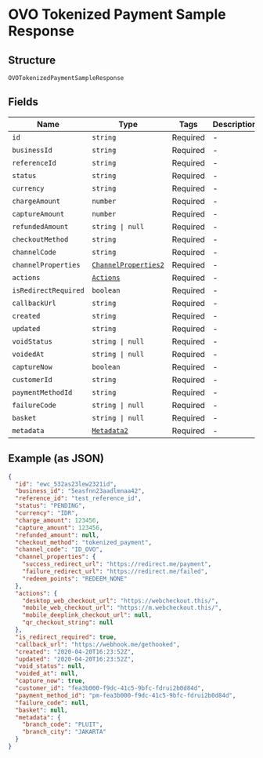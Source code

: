 
# OVO Tokenized Payment Sample Response

## Structure

`OVOTokenizedPaymentSampleResponse`

## Fields

| Name | Type | Tags | Description |
|  --- | --- | --- | --- |
| `id` | `string` | Required | - |
| `businessId` | `string` | Required | - |
| `referenceId` | `string` | Required | - |
| `status` | `string` | Required | - |
| `currency` | `string` | Required | - |
| `chargeAmount` | `number` | Required | - |
| `captureAmount` | `number` | Required | - |
| `refundedAmount` | `string \| null` | Required | - |
| `checkoutMethod` | `string` | Required | - |
| `channelCode` | `string` | Required | - |
| `channelProperties` | [`ChannelProperties2`](/doc/models/channel-properties-2.md) | Required | - |
| `actions` | [`Actions`](/doc/models/actions.md) | Required | - |
| `isRedirectRequired` | `boolean` | Required | - |
| `callbackUrl` | `string` | Required | - |
| `created` | `string` | Required | - |
| `updated` | `string` | Required | - |
| `voidStatus` | `string \| null` | Required | - |
| `voidedAt` | `string \| null` | Required | - |
| `captureNow` | `boolean` | Required | - |
| `customerId` | `string` | Required | - |
| `paymentMethodId` | `string` | Required | - |
| `failureCode` | `string \| null` | Required | - |
| `basket` | `string \| null` | Required | - |
| `metadata` | [`Metadata2`](/doc/models/metadata-2.md) | Required | - |

## Example (as JSON)

```json
{
  "id": "ewc_532as23lew2321id",
  "business_id": "5easfnn23aadlmnaa42",
  "reference_id": "test_reference_id",
  "status": "PENDING",
  "currency": "IDR",
  "charge_amount": 123456,
  "capture_amount": 123456,
  "refunded_amount": null,
  "checkout_method": "tokenized_payment",
  "channel_code": "ID_OVO",
  "channel_properties": {
    "success_redirect_url": "https://redirect.me/payment",
    "failure_redirect_url": "https://redirect.me/failed",
    "redeem_points": "REDEEM_NONE"
  },
  "actions": {
    "desktop_web_checkout_url": "https://webcheckout.this/",
    "mobile_web_checkout_url": "https://m.webcheckout.this/",
    "mobile_deeplink_checkout_url": null,
    "qr_checkout_string": null
  },
  "is_redirect_required": true,
  "callback_url": "https://webhook.me/gethooked",
  "created": "2020-04-20T16:23:52Z",
  "updated": "2020-04-20T16:23:52Z",
  "void_status": null,
  "voided_at": null,
  "capture_now": true,
  "customer_id": "fea3b000-f9dc-41c5-9bfc-fdrui2b0d84d",
  "payment_method_id": "pm-fea3b000-f9dc-41c5-9bfc-fdrui2b0d84d",
  "failure_code": null,
  "basket": null,
  "metadata": {
    "branch_code": "PLUIT",
    "branch_city": "JAKARTA"
  }
}
```

